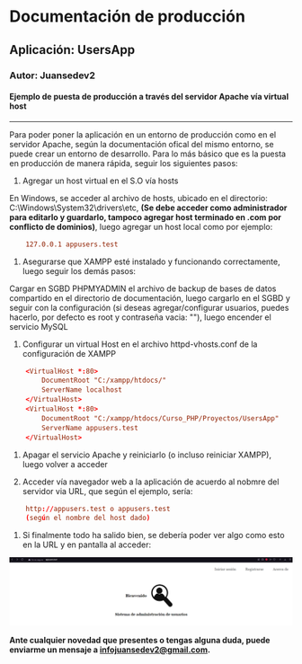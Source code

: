 # Documentación de producción

## Aplicación: UsersApp

### Autor: Juansedev2

#### Ejemplo de puesta de producción a través del servidor Apache vía virtual host

---

Para poder poner la aplicación en un entorno de producción como en el servidor Apache, según la documentación ofical del mismo entorno, se puede crear un entorno de desarrollo. Para lo más básico que es la puesta en producción de manera rápida, seguir los siguientes pasos:

1. Agregar un host virtual en el S.O vía hosts

En Windows, se acceder al archivo de hosts, ubicado en el directorio: C:\Windows\System32\drivers\etc, **(Se debe acceder como administrador para editarlo y guardarlo, tampoco agregar host terminado en .com por conflicto de dominios)**, luego agregar un host local como por ejemplo:

```conf
    127.0.0.1 appusers.test
```

1. Asegurarse que XAMPP esté instalado y funcionando correctamente, luego seguir los demás pasos:

Cargar en SGBD PHPMYADMIN el archivo de backup de bases de datos compartido en el directorio de documentación, luego cargarlo en el SGBD y seguir con la configuración (si deseas agregar/configurar usuarios, puedes hacerlo, por defecto es root y contraseña vacia: ""), luego encender el servicio MySQL

1. Configurar un virtual Host en el archivo httpd-vhosts.conf de la configuración de XAMPP

```conf
    <VirtualHost *:80>
        DocumentRoot "C:/xampp/htdocs/"
        ServerName localhost
    </VirtualHost>
    <VirtualHost *:80>
        DocumentRoot "C:/xampp/htdocs/Curso_PHP/Proyectos/UsersApp"
        ServerName appusers.test
    </VirtualHost>
```

1. Apagar el servicio Apache y reiniciarlo (o incluso reiniciar XAMPP), luego volver a acceder

1. Acceder vía navegador web a la aplicación de acuerdo al nobmre del servidor via URL, que según el ejemplo, sería:

```conf
    http://appusers.test o appusers.test
    (según el nombre del host dado)
```

1. Si finalmente todo ha salido bien, se debería poder ver algo como esto en la URL y en pantalla al acceder:

![AppTestimg](https://github.com/juansedev2/UsersApp/blob/production/docs/Diagramas%20img/Test%20img/AppVHOST.PNG)

**Ante cualquier novedad que presentes o tengas alguna duda, puede enviarme un mensaje a infojuansedev2@gmail.com.**
